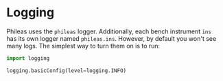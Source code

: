# Logging

Phileas uses the `phileas` logger. Additionally, each bench instrument `ins` has
its own logger named `phileas.ins`. However, by default you won't see many
logs. The simplest way to turn them on is to run:

```python
import logging

logging.basicConfig(level=logging.INFO)
```
